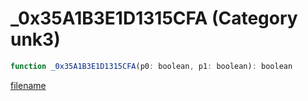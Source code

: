 # _0x35A1B3E1D1315CFA (Category unk3)

```js
function _0x35A1B3E1D1315CFA(p0: boolean, p1: boolean): boolean
```

[filename](_0x35A1B3E1D1315CFA_m.md ':include')